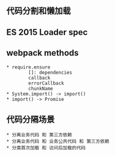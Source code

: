 ## 代码分割和懒加载
## ES 2015 Loader spec
## webpack methods 
	* require.ensure
			[]: dependencies
			callback
			errorCallback
			chunkName
	* System.import() -> import()
	* import() -> Promise		

## 代码分隔场景
	* 分离业务代码 和 第三方依赖
	* 分离业务代码 和 业务公共代码 和 第三方依赖
	* 分类首次加载 和 访问后加载的代码